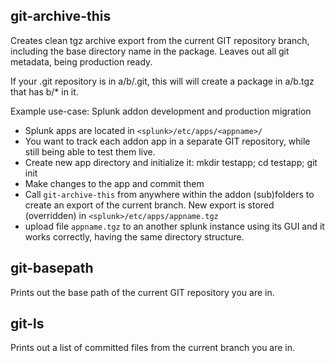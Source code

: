 ## git-archive-this

Creates clean tgz archive export from the current GIT repository branch, including the base
directory name in the package. Leaves out all git metadata, being production ready.

If your .git repository is in a/b/.git, this will will create a package in a/b.tgz that has b/* in it.

Example use-case: Splunk addon development and production migration

* Splunk apps are located in ```<splunk>/etc/apps/<appname>/```
* You want to track each addon app in a separate GIT repository, while still being able to test them live.
* Create new app directory and initialize it: mkdir testapp; cd testapp; git init
* Make changes to the app and commit them
* Call ```git-archive-this``` from anywhere within the addon (sub)folders to create an export of the current branch.
  New export is stored (overridden) in ```<splunk>/etc/apps/appname.tgz```
* upload file ```appname.tgz``` to an another splunk instance using its GUI and it works correctly, having the same directory structure.


## git-basepath

Prints out the base path of the current GIT repository you are in.


## git-ls

Prints out a list of committed files from the current branch you are in. 

